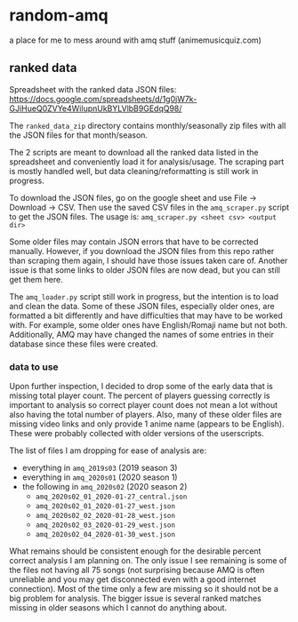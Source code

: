 # random-amq
a place for me to mess around with amq stuff (animemusicquiz.com)

## ranked data

Spreadsheet with the ranked data JSON files:
https://docs.google.com/spreadsheets/d/1g0jW7k-GJiHueQ0ZVYe4WilupnUkBYLVlbB9GEdqQ98/

The `ranked_data_zip` directory contains monthly/seasonally zip files with all
the JSON files for that month/season.

The 2 scripts are meant to download all the ranked data listed in the
spreadsheet and conveniently load it for analysis/usage. The scraping part is
mostly handled well, but data cleaning/reformatting is still work in progress.

To download the JSON files, go on the google sheet and use File -> Download ->
CSV. Then use the saved CSV files in the `amq_scraper.py` script to get the JSON
files. The usage is: `amq_scraper.py <sheet csv> <output dir>`

Some older files may contain JSON errors that have to be corrected manually.
However, if you download the JSON files from this repo rather than scraping them
again, I should have those issues taken care of. Another issue is that some
links to older JSON files are now dead, but you can still get them here.

The `amq_loader.py` script still work in progress, but the intention is to load
and clean the data. Some of these JSON files, especially older ones, are
formatted a bit differently and have difficulties that may have to be worked
with. For example, some older ones have English/Romaji name but not both.
Additionally, AMQ may have changed the names of some entries in their database
since these files were created.

### data to use

Upon further inspection, I decided to drop some of the early data that is
missing total player count. The percent of players guessing correctly is
important to analysis so correct player count does not mean a lot without also
having the total number of players. Also, many of these older files are missing
video links and only provide 1 anime name (appears to be English). These were
probably collected with older versions of the userscripts.

The list of files I am dropping for ease of analysis are:
- everything in `amq_2019s03` (2019 season 3)
- everything in `amq_2020s01` (2020 season 1)
- the following in `amq_2020s02` (2020 season 2)
  - `amq_2020s02_01_2020-01-27_central.json`
  - `amq_2020s02_01_2020-01-27_west.json`
  - `amq_2020s02_02_2020-01-28_west.json`
  - `amq_2020s02_03_2020-01-29_west.json`
  - `amq_2020s02_04_2020-01-30_west.json`

What remains should be consistent enough for the desirable percent correct
analysis I am planning on. The only issue I see remaining is some of the files
not having all 75 songs (not surprising because AMQ is often unreliable and you
may get disconnected even with a good internet connection). Most of the time
only a few are missing so it should not be a big problem for analysis. The
bigger issue is several ranked matches missing in older seasons which I cannot
do anything about.
